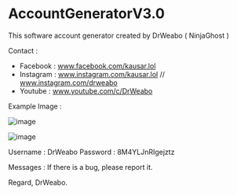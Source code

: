 # AccountGeneratorV3.0
This software account generator created by DrWeabo ( NinjaGhost ) 

Contact :

- Facebook : www.facebook.com/kausar.lol
- Instagram : www.instagram.com/kausar.lol // www.instagram.com/drweabo
- Youtube : www.youtube.com/c/DrWeabo

Example Image : 

![image](https://i.imgur.com/ki1SaHf.png)

![image](https://i.imgur.com/jDhKlcB.png)

Username : DrWeabo
Password : 8M4YLJnRIgejztz

Messages :
If there is a bug, please report it.

Regard,
DrWeabo.
